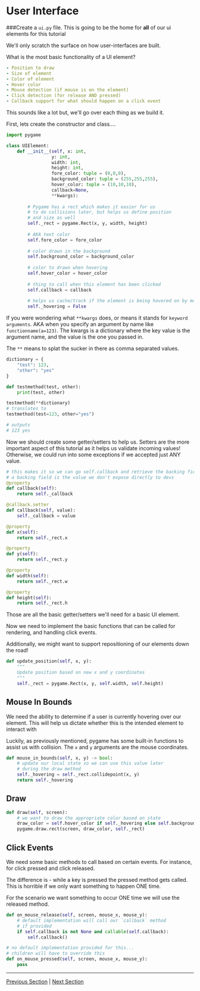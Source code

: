 # User Interface

###Create a `ui.py` file. This is going to be the home for **all** of our ui elements for this tutorial


We'll only scratch the surface on how user-interfaces are built.

What is the most basic functionality of a UI element?

```yaml
- Position to draw
- Size of element
- Color of element
- Hover color
- Mouse detection (if mouse is on the element)
- Click detection (for release AND pressed)
- Callback support for what should happen on a click event
```

This sounds like a lot but, we'll go over each thing as we build it.

First, lets create the constructor and class....

```python
import pygame

class UIElement:
    def __init__(self, x: int,
                 y: int,
                 width: int,
                 height: int,
                 fore_color: tuple = (0,0,0),
                 background_color: tuple = (255,255,255),
                 hover_color: tuple = (10,10,10),
                 callback=None,
                 **kwargs):
        
        # Pygame has a rect which makes it easier for us
        # to do collisions later, but helps us define position
        # and size as well
        self._rect = pygame.Rect(x, y, width, height)
        
        # AKA text color
        self.fore_color = fore_color
        
        # color drawn in the background
        self.background_color = background_color
        
        # color to drawn when hovering
        self.hover_color = hover_color
        
        # thing to call when this element has been clicked
        self.callback = callback
        
        # helps us cache/track if the element is being hovered on by mouse
        self._hovering = False
```

If you were wondering what `**kwargs` does, or means it stands for `keyword arguments`.
AKA when you specify an argument by name like `functionname(a=123)`. The kwargs
is a dictionary where the key value is the argument name, and the value is the one you passed in.

The `**` means to splat the sucker in there as comma separated values.

```python
dictionary = {
    "test": 123,
    "other": "yes"
}

def testmethod(test, other):
    print(test, other)

testmethod(**dictionary)
# translates to
testmethod(test=123, other="yes")

# outputs
# 123 yes
```

Now we should create some getter/setters to help us. Setters are the more important aspect
of this tutorial as it helps us validate incoming values! Otherwise, we could run into
some exceptions if we accepted just ANY value.

```python
# this makes it so we can go self.callback and retrieve the backing field
# a backing field is the value we don't expose directly to devs
@property
def callback(self):
    return self._callback

@callback.setter
def callback(self, value):
    self._callback = value

@property
def x(self):
    return self._rect.x

@property
def y(self):
    return self._rect.y

@property
def width(self):
    return self._rect.w

@property
def height(self):
    return self._rect.h
```

Those are all the basic getter/setters we'll need for a basic UI element. 

Now we need to implement the basic functions that can be called for rendering, and handling
click events.

Additionally, we might want to support repositioning of our elements down the road! 

```python
def update_position(self, x, y):
    """
    Update position based on new x and y coordinates
    """
    self._rect = pygame.Rect(x, y, self.width, self.height)
```

## Mouse In Bounds
We need the ability to determine if a user is currently hovering over our element. This will
help us dictate whether this is the intended element to interact with

Luckily, as previously mentioned, pygame has some built-in functions to assist
us with collision. The `x` and `y` arguments are the mouse coordinates.

```python
def mouse_in_bounds(self, x, y) -> bool:
    # update our local state so we can use this value later
    # during the draw method
    self._hovering = self._rect.collidepoint(x, y)
    return self._hovering
```


## Draw

```python
def draw(self, screen):
    # we want to draw the appropriate color based on state
    draw_color = self.hover_color if self._hovering else self.background_color
    pygame.draw.rect(screen, draw_color, self._rect)
```

## Click Events
We need some basic methods to call based on certain events. For instance, for click pressed
and click released.

The difference is - while a key is pressed the pressed method gets called. This is horrible
if we only want something to happen ONE time.

For the scenario we want something to occur ONE time we will use the released method.

```python
def on_mouse_release(self, screen, mouse_x, mouse_y):
    # default implementation will call our `callback` method
    # if provided
    if self.callback is not None and callable(self.callback):
        self.callback()

# no default implementation provided for this...
# children will have to override this
def on_mouse_pressed(self, screen, mouse_x, mouse_y):
    pass
```

----
[Previous Section](pre_req.md)  |  [Next Section](ui_group.md)